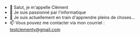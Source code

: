 - 👋 Salut, je m'appelle Clément
- 👀 Je suis passionné par l'informatique
- 🌱 Je suis actuellement en train d'apprendre pleins de choses...
- 📫 Vous pouvez me contacter via mon courriel : testclementy@gmail.com
